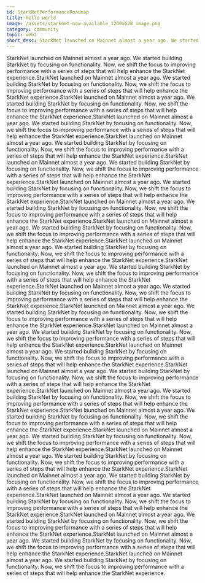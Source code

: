 ```yaml
---
id: StarkNetPerformanceRoadmap
title: hello world
image: /assets/starknet-now-available_1200x628_image.png
category: community
topic: web3
short_desc: StarkNet launched on Mainnet almost a year ago. We started building StarkNet by focusing on functionality. Now, we shift the focus to improving performance with a series of steps that will help enhance the StarkNet experience. ---
---
```


StarkNet launched on Mainnet almost a year ago. We started building StarkNet by focusing on functionality. Now, we shift the focus to improving performance with a series of steps that will help enhance the StarkNet experience.StarkNet launched on Mainnet almost a year ago. We started building StarkNet by focusing on functionality. Now, we shift the focus to improving performance with a series of steps that will help enhance the StarkNet experience.StarkNet launched on Mainnet almost a year ago. We started building StarkNet by focusing on functionality. Now, we shift the focus to improving performance with a series of steps that will help enhance the StarkNet experience.StarkNet launched on Mainnet almost a year ago. We started building StarkNet by focusing on functionality. Now, we shift the focus to improving performance with a series of steps that will help enhance the StarkNet experience.StarkNet launched on Mainnet almost a year ago. We started building StarkNet by focusing on functionality. Now, we shift the focus to improving performance with a series of steps that will help enhance the StarkNet experience.StarkNet launched on Mainnet almost a year ago. We started building StarkNet by focusing on functionality. Now, we shift the focus to improving performance with a series of steps that will help enhance the StarkNet experience.StarkNet launched on Mainnet almost a year ago. We started building StarkNet by focusing on functionality. Now, we shift the focus to improving performance with a series of steps that will help enhance the StarkNet experience.StarkNet launched on Mainnet almost a year ago. We started building StarkNet by focusing on functionality. Now, we shift the focus to improving performance with a series of steps that will help enhance the StarkNet experience.StarkNet launched on Mainnet almost a year ago. We started building StarkNet by focusing on functionality. Now, we shift the focus to improving performance with a series of steps that will help enhance the StarkNet experience.StarkNet launched on Mainnet almost a year ago. We started building StarkNet by focusing on functionality. Now, we shift the focus to improving performance with a series of steps that will help enhance the StarkNet experience.StarkNet launched on Mainnet almost a year ago. We started building StarkNet by focusing on functionality. Now, we shift the focus to improving performance with a series of steps that will help enhance the StarkNet experience.StarkNet launched on Mainnet almost a year ago. We started building StarkNet by focusing on functionality. Now, we shift the focus to improving performance with a series of steps that will help enhance the StarkNet experience.StarkNet launched on Mainnet almost a year ago. We started building StarkNet by focusing on functionality. Now, we shift the focus to improving performance with a series of steps that will help enhance the StarkNet experience.StarkNet launched on Mainnet almost a year ago. We started building StarkNet by focusing on functionality. Now, we shift the focus to improving performance with a series of steps that will help enhance the StarkNet experience.StarkNet launched on Mainnet almost a year ago. We started building StarkNet by focusing on functionality. Now, we shift the focus to improving performance with a series of steps that will help enhance the StarkNet experience.StarkNet launched on Mainnet almost a year ago. We started building StarkNet by focusing on functionality. Now, we shift the focus to improving performance with a series of steps that will help enhance the StarkNet experience.StarkNet launched on Mainnet almost a year ago. We started building StarkNet by focusing on functionality. Now, we shift the focus to improving performance with a series of steps that will help enhance the StarkNet experience.StarkNet launched on Mainnet almost a year ago. We started building StarkNet by focusing on functionality. Now, we shift the focus to improving performance with a series of steps that will help enhance the StarkNet experience.StarkNet launched on Mainnet almost a year ago. We started building StarkNet by focusing on functionality. Now, we shift the focus to improving performance with a series of steps that will help enhance the StarkNet experience.StarkNet launched on Mainnet almost a year ago. We started building StarkNet by focusing on functionality. Now, we shift the focus to improving performance with a series of steps that will help enhance the StarkNet experience.StarkNet launched on Mainnet almost a year ago. We started building StarkNet by focusing on functionality. Now, we shift the focus to improving performance with a series of steps that will help enhance the StarkNet experience.StarkNet launched on Mainnet almost a year ago. We started building StarkNet by focusing on functionality. Now, we shift the focus to improving performance with a series of steps that will help enhance the StarkNet experience.StarkNet launched on Mainnet almost a year ago. We started building StarkNet by focusing on functionality. Now, we shift the focus to improving performance with a series of steps that will help enhance the StarkNet experience.StarkNet launched on Mainnet almost a year ago. We started building StarkNet by focusing on functionality. Now, we shift the focus to improving performance with a series of steps that will help enhance the StarkNet experience.StarkNet launched on Mainnet almost a year ago. We started building StarkNet by focusing on functionality. Now, we shift the focus to improving performance with a series of steps that will help enhance the StarkNet experience.
